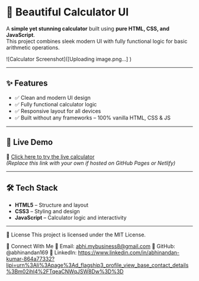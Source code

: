 
# 🔢 Beautiful Calculator UI

A **simple yet stunning calculator** built using **pure HTML, CSS, and JavaScript**.  
This project combines sleek modern UI with fully functional logic for basic arithmetic operations.

![Calculator Screenshot]([Uploading image.png…]
) <!-- Replace with your image path or URL -->

---

## ✨ Features

- ✅ Clean and modern UI design
- ✅ Fully functional calculator logic
- ✅ Responsive layout for all devices
- ✅ Built without any frameworks – 100% vanilla HTML, CSS & JS

---

## 🚀 Live Demo

🔗 [Click here to try the live calculator](https://modernbeautiful-calculator.netlify.app/)  
*(Replace this link with your own if hosted on GitHub Pages or Netlify)*

---

## 🛠️ Tech Stack

- **HTML5** – Structure and layout  
- **CSS3** – Styling and design  
- **JavaScript** – Calculator logic and interactivity  

---

📜 License
This project is licensed under the MIT License.

💬 Connect With Me
📧 Email: abhi.mybusiness8@gmail.com
🐙 GitHub: @abhinandan169
📱 LinkedIn: https://www.linkedin.com/in/abhinandan-kumar-864a77332?lipi=urn%3Ali%3Apage%3Ad_flagship3_profile_view_base_contact_details%3Bm02ihl4%2FTqeaCNWqJSW8Dw%3D%3D


